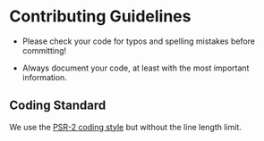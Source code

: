Contributing Guidelines
=======================

* Please check your code for typos and spelling mistakes before committing!

* Always document your code, at least with the most important information.


Coding Standard
---------------

We use the [PSR-2 coding style][1] but without the line length limit.


  [1]: https://github.com/php-fig/fig-standards/blob/master/accepted/PSR-2-coding-style-guide.md